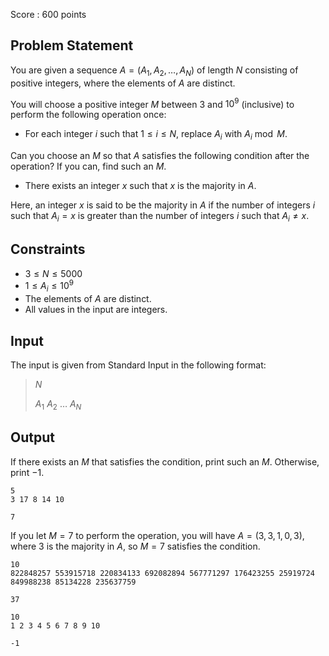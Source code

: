 Score : $600$ points

## Problem Statement

You are given a sequence $A=(A_1,A_2,\dots,A_N)$ of length $N$ consisting of positive integers, where the elements of $A$ are distinct.

You will choose a positive integer $M$ between $3$ and $10^9$ (inclusive) to perform the following operation once:

- For each integer $i$ such that $1 \le i \le N$, replace $A_i$ with $A_i \bmod M$.

Can you choose an $M$ so that $A$ satisfies the following condition after the operation?  If you can, find such an $M$.

- There exists an integer $x$ such that $x$ is the majority in $A$.

Here, an integer $x$ is said to be the majority in $A$ if the number of integers $i$ such that $A_i = x$ is greater than the number of integers $i$ such that $A_i \neq x$.

## Constraints

- $3 \le N \le 5000$
- $1 \le A_i \le 10^9$
- The elements of $A$ are distinct.
- All values in the input are integers.

## Input

The input is given from Standard Input in the following format:

> $N$
> 
> $A_1$ $A_2$ $\dots$ $A_N$

## Output

If there exists an $M$ that satisfies the condition, print such an $M$.  Otherwise, print $-1$.

```input1
5
3 17 8 14 10
```

```output1
7
```

If you let $M=7$ to perform the operation, you will have $A=(3,3,1,0,3)$, where $3$ is the majority in $A$, so $M=7$ satisfies the condition.

```input2
10
822848257 553915718 220834133 692082894 567771297 176423255 25919724 849988238 85134228 235637759
```

```output2
37
```

```input3
10
1 2 3 4 5 6 7 8 9 10
```

```output3
-1
```